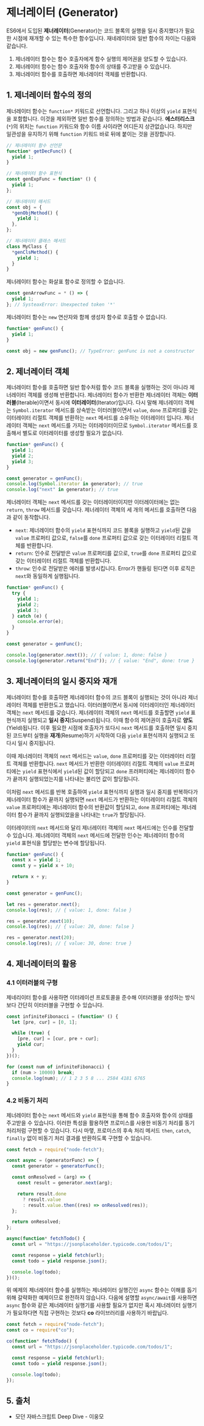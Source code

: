 # 제너레이터 (Generator)

ES6에서 도입된 **제너레이터**(Generator)는 코드 블록의 실행을 일시 중지했다가 필요한 시점에 재개할 수 있는 특수한 함수입니다. 재네레이터와 일반 함수의 차이는 다음와 같습니다.

1. 제너레이터 함수는 함수 호출자에게 함수 실행의 제어권을 양도할 수 있습니다.
2. 제너레이터 함수는 함수 호출자와 함수의 상태를 주고받을 수 있습니다.
3. 제너레이터 함수를 호출하면 제너레이터 객체를 반환합니다.

## 1. 제너레이터 함수의 정의

제너레이터 함수는 `function*` 키워드로 선언합니다. 그리고 하나 이상의 `yield` 표현식을 포함합니다. 이것을 제외하면 일반 함수를 정의하는 방법과 같습니다. **에스터리스크**(`*`)의 위치는 `function` 키워드와 함수 이름 사이라면 어디든지 상관없습니다. 하지만 일관성을 유지하기 위해 `function` 키워드 바로 뒤에 붙이는 것을 권장합니다.

```javascript
// 제너레이터 함수 선언문
function* getDecFunc() {
  yield 1;
}

// 재너레이터 함수 표현식
const genExpFunc = function* () {
  yield 1;
};

// 재너레이터 매서드
const obj = {
  *genObjMethod() {
    yield 1;
  },
};

// 제너레이터 클래스 메서드
class MyClass {
  *genClsMethod() {
    yield 1;
  }
}
```

제너레이터 함수는 화살표 함수로 정의할 수 없습니다.

```javascript
const genArrowFunc = * () => {
  yield 1;
}; // SysteaxError: Unexpected token '*'
```

제너레이터 함수는 `new` 연산자와 함께 생성자 함수로 호출할 수 없습니다.

```javascript
function* genFunc() {
  yield 1;
}

const obj = new genFunc(); // TypeError: genFunc is not a constructor
```

## 2. 제너레이터 객체

제너레이터 함수를 호출하면 일반 함수처럼 함수 코드 블록을 실행하는 것이 아니라 제너레이터 객체를 생성해 반환합니다. 제너레이터 함수가 반환한 제너레이터 객체는 **이터러블**(Iterable)이면서 동시에 **이터레이터**(Iterator)입니다. 다시 말해 제너레이터 객체는 `Symbol.iterator` 메서드를 상속받는 이터러블이면서 `value`, `done` 프로퍼티를 갖는 이터레이터 리절트 객체를 반환하는 `next` 메서드를 소유하는 이터레이터 입니다. 제너레이터 객체는 `next` 메서드를 가지는 이터레이터이므로 `Symbol.iterator` 메서드를 호출해서 별도로 이터레이터를 생성할 필요가 없습니다.

```javascript
function* genFunc() {
  yield 1;
  yield 2;
  yield 3;
}

const generator = genFunc();
console.log(Symbol.iterator in generator); // true
console.log("next" in generator); // true
```

제너레이터 객체는 `next` 메서드를 갖는 이터레이터이지만 이터레이터에는 없는 `return`, `throw` 메서드를 갖습니다. 제너레이터 객체의 세 개의 메서드를 호출하면 다음과 같이 동작합니다.

- `next`: 제너레이터 함수의 `yield` 표현식까지 코드 블록을 실행하고 `yield`된 값을 `value` 프로퍼티 값으로, `false`를 `done` 프로퍼티 값으로 갖는 이터레이터 리절트 객체를 반환합니다.
- `return`: 인수로 전달받은 `value` 프로퍼티를 값으로, `true`를 `done` 프로퍼티 값으로 갖는 이터레이터 리절트 객체를 반환합니다.
- `throw`: 인수로 전달받은 에러를 발생시킵니다. Error가 핸들링 된다면 이후 로직은 `next`와 동일하게 실행됩니다.

```javascript
function* genFunc() {
  try {
    yield 1;
    yield 2;
    yield 3;
  } catch (e) {
    console.error(e);
  }
}

const generator = genFunc();

console.log(generator.next()); // { value: 1, done: false }
console.log(generator.return("End")); // { value: "End", done: true }
```

## 3. 제너레이터의 일시 중지와 재개

제너레이터 함수를 호출하면 제너레이터 함수의 코드 블록이 실행되는 것이 아니라 제너레이터 객체를 반환한도고 했습니다. 이터러블이면서 동시에 이터레이터인 제너레이터 객체는 `next` 메서드를 갖습니다. 제너레이터 객체의 `next` 메서드를 호출할면 `yield` 표현식까지 실행되고 **일시 중지**(Suspend)됩니다. 이때 함수의 제어권이 호출자로 **양도**(Yield)됩니다. 이후 필요한 시점에 호출자가 또다시 `next` 메서드를 호출하면 일시 중지된 코드부터 실행을 **재개**(Resume)하기 시작하여 다음 `yield` 표현식까지 실행되고 또 다시 일시 중지됩니다.

이때 제너레이터 객체의 `next` 메서드는 `value`, `done` 프로퍼티를 갖는 이터레이터 리절트 객체를 반환합니다. `next` 메서드가 반환한 이터레이터 리절트 객체의 `value` 프로퍼티에는 `yield` 표현식에서 `yield`된 값이 할당되고 `done` 프러퍼티에는 제너레이터 함수가 끝까지 실행되었는지를 나타내는 불리언 값이 할당됩니다.

이처럼 `next` 메서드를 반복 호출하여 `yield` 표현식까지 실행과 일시 중지를 반복하다가 제너레이터 함수가 끝까지 실행되면 `next` 메서드가 반환하는 이터레이터 리절트 객체의 `value` 프로퍼티에는 제너레이터 함수의 반환값이 할당되고, `done` 프로퍼티에는 제너레이터 함수가 끝까지 실행되었을을 나타내는 `true`가 할당됩니다.

이터레이터의 `next` 메서드와 달리 제너레이터 객체의 `next` 메서드에는 인수를 전달할 수 있습니다. 제너레이터 객체의 `next` 메서드에 전달한 인수는 제너레이터 함수의 `yield` 표현식을 할당받는 변수에 할당됩니다.

```javascript
function* genFunc() {
  const x = yield 1;
  const y = yield x + 10;

  return x + y;
}

const generator = genFunc();

let res = generator.next();
console.log(res); // { value: 1, done: false }

res = generator.next(10);
console.log(res); // { value: 20, done: false }

res = generator.next(20);
console.log(res); // { value: 30, done: true }
```

## 4. 제너레이터의 활용

### 4.1 이터러블의 구형

제네리이터 함수를 사용하면 이터레이션 프로토콜을 준수해 이터러블을 생성하는 방식보다 간단히 이터러블을 구현할 수 있습니다.

```javascript
const infiniteFibonacci = (function* () {
  let [pre, cur] = [0, 1];

  while (true) {
    [pre, cur] = [cur, pre + cur];
    yield cur;
  }
})();

for (const num of infiniteFibonacci) {
  if (num > 10000) break;
  console.log(num); // 1 2 3 5 8 ... 2584 4181 6765
}
```

### 4.2 비동기 처리

제너레이터 함수는 `next` 메서드와 `yield` 표현식을 통해 함수 호출자와 함수의 상태를 주고받을 수 있습니다. 이러한 특성을 활용하면 프로미스를 사용한 비동기 처리를 동기 처리처럼 구현할 수 있습니다. 다시 마랳, 프로미스의 후속 처리 메서드 `then`, `catch`, `finally` 없이 비동기 처리 결과를 반환하도록 구현할 수 있습니다.

```javascript
const fetch = require("node-fetch");

const async = (generatorFunc) => {
  const generator = generatorFunc();

  const onResolved = (arg) => {
    const result = generator.next(arg);

    return result.done
      ? result.value
      : result.value.then((res) => onResolved(res));
  };

  return onResolved;
};

async(function* fetchTodo() {
  const url = "https://jsonplaceholder.typicode.com/todos/1";

  const response = yield fetch(url);
  const todo = yield response.json();

  console.log(todo);
})();
```

위 예제의 제너레이터 함수를 실행하는 제너레이터 실행긴인 `async` 함수는 이해를 돕기 위해 갈략화한 예제이므로 완전하지 않습니다. 다음에 설명할 `async/await`를 사용하면 `async` 함수와 같은 제너레이터 실행기를 사용할 필요가 없지만 혹시 제너레이터 실행기가 필요하다면 직접 구현하는 것보다 **co** 라이브러리를 사용하기 바랍닙다.

```javascript
const fetch = require("node-fetch");
const co = require("co");

co(function* fetchTodo() {
  const url = "https://jsonplaceholder.typicode.com/todos/1";

  const response = yield fetch(url);
  const todo = yield response.json();

  console.log(todo);
});
```

## 5. 출처

- 모던 자바스크립트 Deep Dive - 이웅모
